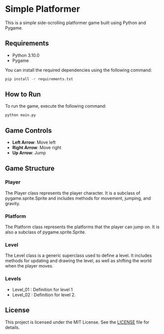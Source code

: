 # Simple Platformer

This is a simple side-scrolling platformer game built using Python and Pygame.

## Requirements

- Python 3.10.0
- Pygame

You can install the required dependencies using the following command:

```sh
pip install -r requirements.txt
```

## How to Run

To run the game, execute the following command:

```sh
python main.py
```

## Game Controls

- **Left Arrow**: Move left
- **Right Arrow**: Move right
- **Up Arrow**: Jump

## Game Structure

### Player

The Player class represents the player character. It is a subclass of pygame.sprite.Sprite and includes methods for movement, jumping, and gravity.

### Platform

The Platform class represents the platforms that the player can jump on. It is also a subclass of pygame.sprite.Sprite.

### Level

The Level class is a generic superclass used to define a level. It includes methods for updating and drawing the level, as well as shifting the world when the player moves.

### Levels

- Level_01 : Definition for level 1
- Level_02 : Definition for level 2.

## License

This project is licensed under the MIT License. See the [LICENSE](LICENSE) file for details.
